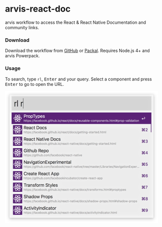# arvis-react-doc

arvis workflow to access the React & React Native Documentation and community links.

### Download

Download the workflow from [GitHub](https://github.com/winkerVSbecks/arvis-react-launcher/releases/download/v1.0.0/react-launcher.arvisworkflow) or [Packal](http://www.packal.org/workflow/react-launcher).
Requires Node.js 4+ and arvis Powerpack.

### Usage

To search, type `rl`, <kbd>Enter</kbd> and your query. Select a component and press <kbd>Enter</kbd> to go to open the URL.

<img src="screenshot.png" width="611" />
